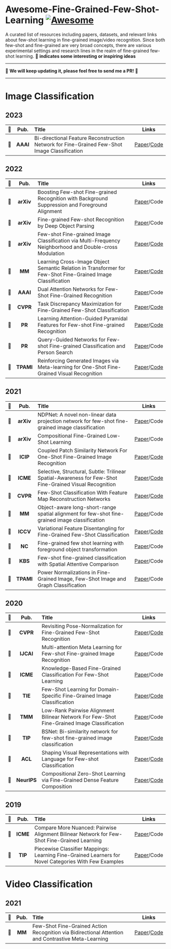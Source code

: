 # Awesome-Fine-Grained-Few-Shot-Learning [![Awesome](https://cdn.rawgit.com/sindresorhus/awesome/d7305f38d29fed78fa85652e3a63e154dd8e8829/media/badge.svg)](https://github.com/sindresorhus/awesome)  


A curated list of resources including papers, datasets, and relevant links about few-shot learning in fine-grained image/video recognition. Since both few-shot and fine-grained are very broad concepts, there are various experimental settings and research lines in the realm of fine-grained few-shot learning. :triangular_flag_on_post: **indicates some interesting or inspiring ideas**  

--------------------------------------------------------------------------------------

:running: **We will keep updating it,  please feel free to send me a PR!** :running:  

--------------------------------------------------------------------------------------

# Image Classification
## 2023        
**:open_file_folder:** | **Pub.** | **Title** | **Links** 
:-: | :-: | :-  | :-:   
:triangular_flag_on_post: | **AAAI** | Bi-directional Feature Reconstruction Network for Fine-Grained Few-Shot Image Classification | [Paper](https://arxiv.org/abs/2211.17161)/[Code](https://github.com/PRIS-CV/Bi-FRN)   

## 2022       
**:open_file_folder:** | **Pub.** | **Title** | **Links** 
:-: | :-: | :-  | :-:   
:triangular_flag_on_post: | **arXiv** | Boosting Few-shot Fine-grained Recognition with Background Suppression and Foreground Alignment | [Paper](https://arxiv.org/abs/2210.01439)/Code   
:scroll: | **arXiv** | Fine-grained Few-shot Recognition by Deep Object Parsing | [Paper](https://arxiv.org/abs/2207.07110)/Code 
:scroll: | **arXiv** | Few-shot Fine-grained Image Classification via Multi-Frequency Neighborhood and Double-cross Modulation | [Paper](https://arxiv.org/abs/2207.08547)/[Code](https://github.com/ChengqingLi/FicNet)   
:triangular_flag_on_post: | **MM** | Learning Cross-Image Object Semantic Relation in Transformer for Few-Shot Fine-Grained Image Classification | [Paper](https://arxiv.org/abs/2207.00784)/[Code](https://github.com/JiakangYuan/HelixFormer) 
:scroll: | **AAAI** | Dual Attention Networks for Few-Shot Fine-Grained Recognition | [Paper](https://www.aaai.org/AAAI22Papers/AAAI-1537.XuSL.pdf)/Code 
:triangular_flag_on_post: | **CVPR** | Task Discrepancy Maximization for Fine-Grained Few-Shot Classification | [Paper](https://openaccess.thecvf.com/content/CVPR2022/html/Lee_Task_Discrepancy_Maximization_for_Fine-Grained_Few-Shot_Classification_CVPR_2022_paper.html)/[Code](https://github.com/leesb7426/CVPR2022-Task-Discrepancy-Maximization-for-Fine-grained-Few-Shot-Classification) 
:triangular_flag_on_post: | **PR** | Learning Attention-Guided Pyramidal Features for Few-shot Fine-grained Recognition | [Paper](https://www.sciencedirect.com/science/article/pii/S0031320322002734)/[Code](https://github.com/CSer-Tang-hao/AGPF-FSFG)  
:scroll: | **PR** | Query-Guided Networks for Few-shot Fine-grained Classification and Person Search | [Paper](https://www.sciencedirect.com/science/article/pii/S0031320322005295)/Code  
:triangular_flag_on_post: | **TPAMI** | Reinforcing Generated Images via Meta-learning for One-Shot Fine-Grained Visual Recognition | [Paper](https://ieeexplore.ieee.org/abstract/document/9756906)/[Code](https://github.com/apple2373/MetaIRNet)  

## 2021       
**:open_file_folder:** | **Pub.** | **Title** | **Links** 
:-: | :-: | :-  | :-: 
:scroll: | **arXiv** | NDPNet: A novel non-linear data projection network for few-shot fine-grained image classification | [Paper](https://arxiv.org/abs/2106.06988)/Code  
:triangular_flag_on_post: | **arXiv** | Compositional Fine-Grained Low-Shot Learning | [Paper](https://arxiv.org/abs/2105.10438)/Code  
:triangular_flag_on_post: | **ICIP** | Coupled Patch Similarity Network For One-Shot Fine-Grained Image Recognition | [Paper](https://ieeexplore.ieee.org/abstract/document/9506685/)/[Code](https://github.com/CSer-Tang-hao/CPSN-OSFG)  
:triangular_flag_on_post: | **ICME** | Selective, Structural, Subtle: Trilinear Spatial-Awareness for Few-Shot Fine-Grained Visual Recognition | [Paper](https://ieeexplore.ieee.org/abstract/document/9428223/)/[Code](https://github.com/iCVTEAM/S3Net)  
:triangular_flag_on_post: | **CVPR** | Few-Shot Classification With Feature Map Reconstruction Networks | [Paper](https://openaccess.thecvf.com/content/CVPR2021/html/Wertheimer_Few-Shot_Classification_With_Feature_Map_Reconstruction_Networks_CVPR_2021_paper.html)/[Code](https://github.com/Tsingularity/FRN)  
:triangular_flag_on_post: | **MM** | Object-aware long-short-range spatial alignment for few-shot fine-grained image classification | [Paper](https://arxiv.org/abs/2108.13098)/Code
:triangular_flag_on_post: | **ICCV** | Variational Feature Disentangling for Fine-Grained Few-Shot Classification | [Paper](https://openaccess.thecvf.com/content/ICCV2021/html/Xu_Variational_Feature_Disentangling_for_Fine-Grained_Few-Shot_Classification_ICCV_2021_paper.html)/[Code](https://github.com/cvlab-stonybrook/vfd-iccv21)
:scroll: | **NC** | Fine-grained few shot learning with foreground object transformation | [Paper](https://www.sciencedirect.com/science/article/pii/S0925231221013746)/Code  
:scroll: | **KBS** | Few-shot fine-grained classification with Spatial Attentive Comparison | [Paper](https://www.sciencedirect.com/science/article/pii/S0950705121001039)/Code   
:triangular_flag_on_post: | **TPAMI** | Power Normalizations in Fine-Grained Image, Few-Shot Image and Graph Classification | [Paper](https://ieeexplore.ieee.org/abstract/document/9521687/)/Code    

## 2020       
**:open_file_folder:** | **Pub.** | **Title** | **Links** 
:-: | :-: | :-  | :-: 
:triangular_flag_on_post: | **CVPR** | Revisiting Pose-Normalization for Fine-Grained Few-Shot Recognition | [Paper](https://openaccess.thecvf.com/content_CVPR_2020/html/Tang_Revisiting_Pose-Normalization_for_Fine-Grained_Few-Shot_Recognition_CVPR_2020_paper.html)/[Code](https://github.com/Tsingularity/PoseNorm_Fewshot)   
:scroll: | **IJCAI** | Multi-attention Meta Learning for Few-shot Fine-grained Image Recognition | [Paper](https://www.ijcai.org/proceedings/2020/0152.pdf)/Code
:scroll: | **ICME** | Knowledge-Based Fine-Grained Classification For Few-Shot Learning | [Paper](https://ieeexplore.ieee.org/abstract/document/9102809)/Code 
:scroll: | **TIE** | Few-Shot Learning for Domain-Specific Fine-Grained Image Classification | [Paper](https://ieeexplore.ieee.org/abstract/document/9027090)/[Code](https://github.com/xhw205/Domain-specific-Fewshot-Learning)   
:scroll: | **TMM** | Low-Rank Pairwise Alignment Bilinear Network For Few-Shot Fine-Grained Image Classification | [Paper](https://ieeexplore.ieee.org/abstract/document/9115215)/Code   
:triangular_flag_on_post: | **TIP** | BSNet: Bi-similarity network for few-shot fine-grained image classification | [Paper](https://ieeexplore.ieee.org/document/9293172)/[Code](https://github.com/PRIS-CV/BSNet)    
:scroll: | **ACL** | Shaping Visual Representations with Language for Few-shot Classification | [Paper](https://arxiv.org/abs/1911.02683)/[Code](https://github.com/jayelm/lsl)  
:triangular_flag_on_post: | **NeurIPS** | Compositional Zero-Shot Learning via Fine-Grained Dense Feature Composition | [Paper](https://proceedings.neurips.cc/paper/2020/file/e58cc5ca94270acaceed13bc82dfedf7-Paper.pdf)/[Code](https://github.com/hbdat/neurIPS20_CompositionZSL) 


## 2019       
**:open_file_folder:** | **Pub.** | **Title** | **Links** 
:-: | :-: | :-  | :-: 
:scroll: | **ICME** | Compare More Nuanced: Pairwise Alignment Bilinear Network for Few-Shot Fine-Grained Learning | [Paper](https://ieeexplore.ieee.org/abstract/document/8784745)/Code    
:triangular_flag_on_post: | **TIP** | Piecewise Classifier Mappings: Learning Fine-Grained Learners for Novel Categories With Few Examples | [Paper](https://ieeexplore.ieee.org/abstract/document/8752297)/Code  

# Video Classification
## 2021        
**:open_file_folder:** | **Pub.** | **Title** | **Links** 
:-: | :-: | :-  | :-:   
:triangular_flag_on_post: | **MM** | Few-Shot Fine-Grained Action Recognition via Bidirectional Attention and Contrastive Meta-Learning | [Paper](https://dl.acm.org/doi/abs/10.1145/3474085.3475216)/[Code](https://github.com/acewjh/FSFG)   